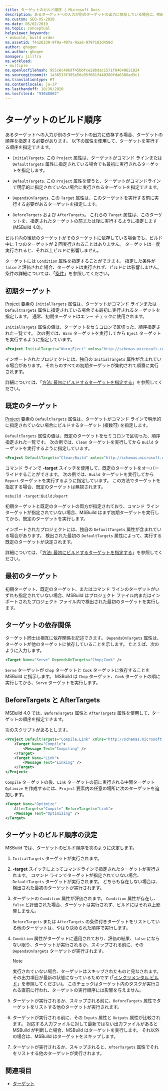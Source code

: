 ```yaml
---
title: ターゲットのビルド順序 | Microsoft Docs
description: あるターゲットへの入力が別のターゲットの出力に依存している場合に、MSBuild でターゲットが実行される順序を指定する方法について説明します。
ms.custom: SEO-VS-2020
ms.date: 05/02/2019
ms.topic: conceptual
helpviewer_keywords:
- msbuild, build order
ms.assetid: f4a26339-9f9a-497a-9aa6-0797183d450d
author: ghogen
ms.author: ghogen
manager: jillfra
ms.workload:
- multiple
ms.openlocfilehash: 955c8c496df45bbfce28bdac1571f84649621024
ms.sourcegitcommit: 1a36533f385e50c05f661f440380fda6386ed3c1
ms.translationtype: HT
ms.contentlocale: ja-JP
ms.lasthandoff: 10/30/2020
ms.locfileid: "93048062"
---
```

# <a name="target-build-order"></a>ターゲットのビルド順序

あるターゲットへの入力が別のターゲットの出力に依存する場合、ターゲットの順序を指定する必要があります。 以下の属性を使用して、ターゲットを実行する順序を指定できます。

- `InitialTargets`. この `Project` 属性は、ターゲットがコマンド ラインまたは `DefaultTargets` 属性に指定されている場合でも最初に実行されるターゲットを指定します。

- `DefaultTargets`. この `Project` 属性を使うと、ターゲットがコマンドラインで明示的に指定されていない場合に実行されるターゲットを指定できます。

- `DependsOnTargets`. この `Target` 属性は、このターゲットを実行する前に実行する必要があるターゲットを指定します。

- `BeforeTargets` および `AfterTargets`。 これらの `Target` 属性は、このターゲットを、指定されたターゲットの前または後に実行するように指定します (MSBuild 4.0)。

ビルド内の後続のターゲットがそのターゲットに依存している場合でも、ビルド中に 1 つのターゲットが 2 回実行されることはありません。 ターゲットは一度実行されると、それ以上ビルドに影響しません。

ターゲットには `Condition` 属性を指定することができます。 指定した条件が `false` と評価された場合、ターゲットは実行されず、ビルドには影響しません。 条件の詳細については、「[条件](../msbuild/msbuild-conditions.md)」を参照してください。

## <a name="initial-targets"></a>初期ターゲット

[Project](../msbuild/project-element-msbuild.md) 要素の `InitialTargets` 属性は、ターゲットがコマンド ラインまたは `DefaultTargets` 属性に指定されている場合でも最初に実行されるターゲットを指定します。 通常、初期ターゲットはエラー チェックに使用されます。

`InitialTargets` 属性の値は、ターゲットをセミコロンで区切った、順序指定された一覧です。 次の例では、`Warm` ターゲットを実行してから `Eject` ターゲットを実行するように指定しています。

```xml
<Project InitialTargets="Warm;Eject" xmlns="http://schemas.microsoft.com/developer/msbuild/2003">
```

インポートされたプロジェクトには、独自の `InitialTargets` 属性が含まれている場合があります。 それらのすべての初期ターゲットが集約されて順番に実行されます。

詳細については、「[方法: 最初にビルドするターゲットを指定する](../msbuild/how-to-specify-which-target-to-build-first.md)」を参照してください。

## <a name="default-targets"></a>既定のターゲット

[Project](../msbuild/project-element-msbuild.md) 要素の `DefaultTargets` 属性は、ターゲットがコマンド ラインで明示的に指定されていない場合にビルドするターゲット (複数可) を指定します。

`DefaultTargets` 属性の値は、既定のターゲットをセミコロンで区切った、順序指定された一覧です。 次の例では、`Clean` ターゲットを実行してから `Build` ターゲットを実行するように指定しています。

```xml
<Project DefaultTargets="Clean;Build" xmlns="http://schemas.microsoft.com/developer/msbuild/2003">
```

コマンド ラインで **-target** スイッチを使用して、既定のターゲットをオーバーライドすることができます。 次の例では、`Build` ターゲットを実行してから `Report` ターゲットを実行するように指定しています。 この方法でターゲットを指定する場合、既定のターゲットは無視されます。

 `msbuild -target:Build;Report`

初期ターゲットと既定のターゲットの両方が指定されており、コマンド ライン ターゲットが指定されていない場合、MSBuild はまず初期ターゲットを実行してから、既定のターゲットを実行します。

インポートされたプロジェクトには、独自の `DefaultTargets` 属性が含まれている場合があります。 検出された最初の `DefaultTargets` 属性によって、実行する既定のターゲットが決定されます。

詳細については、「[方法: 最初にビルドするターゲットを指定する](../msbuild/how-to-specify-which-target-to-build-first.md)」を参照してください。

## <a name="first-target"></a>最初のターゲット

初期ターゲット、既定のターゲット、またはコマンド ラインのターゲットがいずれも指定されていない場合、MSBuild はプロジェクト ファイル内またはインポートされたプロジェクト ファイル内で検出された最初のターゲットを実行します。

## <a name="target-dependencies"></a>ターゲットの依存関係

ターゲット同士は相互に依存関係を記述できます。 `DependsOnTargets` 属性は、ターゲットが他のターゲットに依存していることを示します。 たとえば、次のように入力します。

```xml
<Target Name="Serve" DependsOnTargets="Chop;Cook" />
```

`Serve` ターゲットが `Chop` ターゲットと `Cook` ターゲットに依存することを MSBuild に指示します。 MSBuild は `Chop` ターゲット、`Cook` ターゲットの順に実行してから、`Serve` ターゲットを実行します。

## <a name="beforetargets-and-aftertargets"></a>BeforeTargets と AfterTargets

MSBuild 4.0 では、`BeforeTargets` 属性と `AfterTargets` 属性を使用して、ターゲットの順序を指定できます。

次のスクリプトがあるとします。

```xml
<Project DefaultTargets="Compile;Link" xmlns="http://schemas.microsoft.com/developer/msbuild/2003">
    <Target Name="Compile">
        <Message Text="Compiling" />
    </Target>
    <Target Name="Link">
        <Message Text="Linking" />
    </Target>
</Project>
```

`Compile` ターゲットの後、`Link` ターゲットの前に実行される中間ターゲット `Optimize` を作成するには、`Project` 要素内の任意の場所に次のターゲットを追加します。

```xml
<Target Name="Optimize"
    AfterTargets="Compile" BeforeTargets="Link">
    <Message Text="Optimizing" />
</Target>
```

## <a name="determine-the-target-build-order"></a>ターゲットのビルド順序の決定

MSBuild では、ターゲットのビルド順序を次のように決定します。

1. `InitialTargets` ターゲットが実行されます。

2. **-target** スイッチによってコマンドラインで指定されたターゲットが実行されます。 コマンド ラインでターゲットが指定されていない場合、`DefaultTargets` ターゲットが実行されます。 どちらも存在しない場合は、検出された最初のターゲットが実行されます。

3. ターゲットの `Condition` 属性が評価されます。 `Condition` 属性が存在し、`false` と評価された場合、ターゲットは実行されず、ビルドにはそれ以上影響しません。

   `BeforeTargets` または `AfterTargets` の条件付きターゲットをリストしている他のターゲットは、やはり決められた順序で実行します。

4. `Condition` 属性がターゲットに適用されており、評価の結果、`false` にならない限り、ターゲットが実行されるか、スキップされる前に、その `DependsOnTargets` ターゲットが実行されます。

   > [!NOTE]
   > 実行されていない場合、ターゲットはスキップされたものと見なされます。その出力項目が最新の状態になっているためです (「[インクリメンタル ビルド](../msbuild/incremental-builds.md)」を参照してください)。 このチェックはターゲット内のタスクが実行される直前に行われ、ターゲットの実行順序には影響を与えません。

5. ターゲットが実行されるか、スキップされる前に、`BeforeTargets` 属性でターゲットをリストする他のターゲットが実行されます。

6. ターゲットが実行される前に、その `Inputs` 属性と `Outputs` 属性が比較されます。 対応する入力ファイルに対して最新ではない出力ファイルがあると MSBuild が判断した場合、MSBuild はターゲットを実行します。 それ以外の場合は、MSBuild はターゲットをスキップします。

7. ターゲットが実行されるか、スキップされると、`AfterTargets` 属性でそれをリストする他のターゲットが実行されます。

## <a name="see-also"></a>関連項目

- [ターゲット](../msbuild/msbuild-targets.md)
